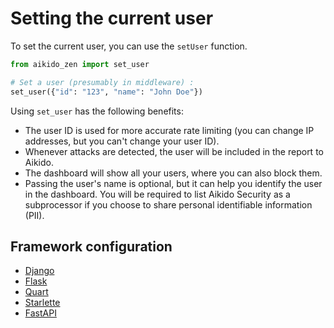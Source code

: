 # Setting the current user

To set the current user, you can use the `setUser` function.

```python
from aikido_zen import set_user

# Set a user (presumably in middleware) :
set_user({"id": "123", "name": "John Doe"})
```

Using `set_user` has the following benefits:

- The user ID is used for more accurate rate limiting (you can change IP addresses, but you can't change your user ID).
- Whenever attacks are detected, the user will be included in the report to Aikido.
- The dashboard will show all your users, where you can also block them.
- Passing the user's name is optional, but it can help you identify the user in the dashboard. You will be required to list Aikido Security as a subprocessor if you choose to share personal identifiable information (PII).

## Framework configuration

- [Django](./django.md#rate-limiting-and-user-blocking)
- [Flask](./flask.md#rate-limiting-and-user-blocking)
- [Quart](./quart.md#rate-limiting-and-user-blocking)
- [Starlette](./starlette.md#rate-limiting-and-user-blocking)
- [FastAPI](./fastapi.md#rate-limiting-and-user-blocking)
